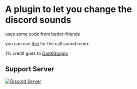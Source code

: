 # A plugin to let you change the discord sounds

uses some code from better-friends

you can use [this](https://canary.discord.com/assets/b9411af07f154a6fef543e7e442e4da9.mp3) for the call sound remix.

1% credit goes to [DanKGoogly](https://github.com/DanKGooGLy)

## Support Server
[![Discord Server](https://discordapp.com/api/guilds/754130139415183401/widget.png?style=banner2)](https://discord.gg/Cka4prH)
